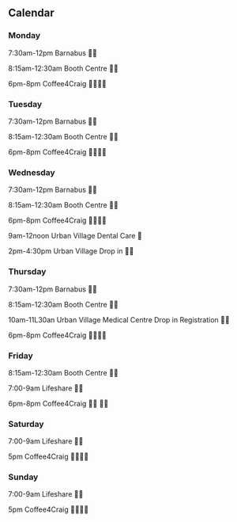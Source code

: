 ## Calendar

### Monday
7:30am-12pm Barnabus 🥘🥗

8:15am-12:30am Booth Centre 🥘🥗

6pm-8pm Coffee4Craig 👕👖🥘🥗



### Tuesday
7:30am-12pm Barnabus 🥘🥗

8:15am-12:30am Booth Centre 🥘🥗

6pm-8pm Coffee4Craig 👕👖🥘🥗


### Wednesday 
7:30am-12pm Barnabus 🥘🥗

8:15am-12:30am Booth Centre 🥘🥗 

6pm-8pm Coffee4Craig 👕👖🥘🥗

9am-12noon Urban Village Dental Care 🦷

2pm-4:30pm Urban Village Drop in 🥼💉




### Thursday
7:30am-12pm Barnabus 🥘🥗

8:15am-12:30am Booth Centre 🥘🥗 

10am-11L30an Urban Village Medical Centre Drop in Registration 🥼💉

6pm-8pm Coffee4Craig 👕👖🥘🥗


### Friday
8:15am-12:30am Booth Centre 🥘🥗

7:00-9am Lifeshare 🥘🥗

6pm-8pm Coffee4Craig 👕👖 🥘🥗
 


### Saturday
7:00-9am Lifeshare 🥘🥗

5pm Coffee4Craig 👕👖🥘🥗


### Sunday
7:00-9am Lifeshare 🥘🥗

5pm Coffee4Craig 👕👖🥘🥗
